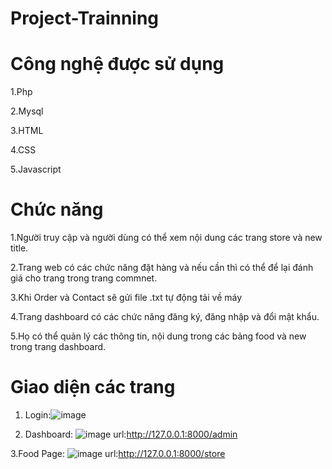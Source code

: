 # Project-Trainning
# Công nghệ được sử dụng
1.Php

2.Mysql

3.HTML

4.CSS

5.Javascript

# Chức năng
1.Người truy cập và người dùng có thể xem nội dung các trang store và new title.

2.Trang web có các chức năng đặt hàng và nếu cần thì có thể để lại đánh giá cho trang trong trang  commnet.

3.Khi Order và Contact sẽ gửi file .txt tự động tải về máy

4.Trang dashboard có các chức năng đăng ký, đăng nhập và đổi mật khẩu.

5.Họ có thể quản lý các thông tin, nội dung trong các bảng food và new trong trang dashboard.

# Giao diện các trang 
1. Login:![image](https://github.com/user-attachments/assets/90608c2c-b9e6-4013-adca-b0e289f662db)


2. Dashboard: ![image](https://github.com/user-attachments/assets/f457a8f6-c46c-4212-bf1b-96a2bb3bd2f8)
    url:http://127.0.0.1:8000/admin
   
3.Food Page: ![image](https://github.com/user-attachments/assets/37110e7e-7ca5-4569-be3f-dccd79296650)
    url:http://127.0.0.1:8000/store
